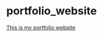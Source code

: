 # portfolio_website
[This is my portfolio website](https://shubhambabar.github.io/portfolio_website/)
